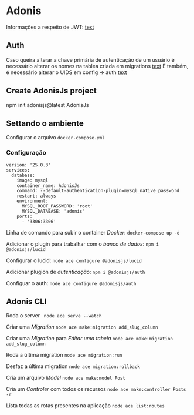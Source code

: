 # Adonis
Informações a respeito de JWT:
[text](https://www.youtube.com/watch?v=DPrhem174Ws)

## Auth
Caso queira alterar a chave primária de autenticação de um usuário é necessário alterar os nomes na tablea criada em migrations
[text](database/migrations/1709324540730_create_users_table.ts)
E também, é necessário alterar o UIDS em config -> auth
[text](config/auth.ts)
## Create AdonisJs project
npm init adonisjs@latest AdonisJs

## Settando o ambiente
Configurar o arquivo `docker-compose.yml`

### Configuração

```
version: '25.0.3'
services:
  database:
    image: mysql
    container_name: AdonisJs
    command: --default-authentication-plugin=mysql_native_password
    restart: always
    environment:
      MYSQL_ROOT_PASSWORD: 'root'
      MYSQL_DATABASE: 'adonis'
    ports:
      - '3306:3306' 
```

Linha de comando para subir o container *Docker*:
`docker-compose up -d`

Adicionar o plugin para trabalhar com o *banco de dados*:
`npm i @adonisjs/lucid`

Configurar o lucid:
`node ace configure @adonisjs/lucid`

Adicionar plugion de *autenticação*:
`npm i @adonisjs/auth `

Configuar o auth:
`node ace configure @adonisjs/auth`

## Adonis CLI
Roda o server
` node ace serve --watch`

Criar uma *Migration*
`node ace make:migration add_slug_column`

Criar uma *Migration* para *Editar uma tabela*
`node ace make:migration add_slug_column`

Roda a última migration
`node ace migration:run`

Desfaz a última migration
`node ace migration:rollback`

Cria um arquivo *Model*
`node ace make:model Post`

Cria um *Controler* com todos os recursos 
`node ace make:controller Posts -r`

Lista todas as rotas presentes na aplicação
`node ace list:routes`
